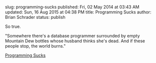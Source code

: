 slug: programming-sucks
published: Fri, 02 May 2014 at 03:43 AM
updated: Sun, 16 Aug 2015 at 04:38 PM
title: Programming Sucks 
author: Brian Schrader
status: publish

So true.

<div class="link">"Somewhere there's a database programmer surrounded by empty Mountain Dew bottles whose husband thinks she's dead. And if these people stop, the world burns."</div>

[Programming Sucks](http://stilldrinking.org/programming-sucks)